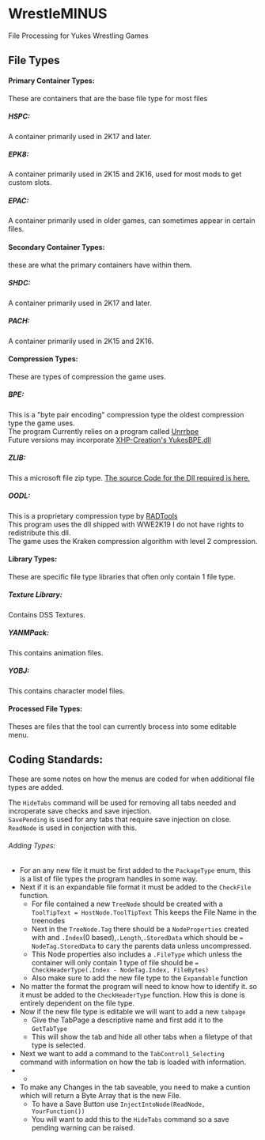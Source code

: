 # WrestleMINUS
File Processing for Yukes Wrestling Games

## File Types
 
#### Primary Container Types:
These are containers that are the base file type for most files
##### HSPC:
A container primarily used in 2K17 and later.
##### EPK8:
A container primarily used in 2K15 and 2K16, used for most mods to get custom slots.
##### EPAC:
A container primarily used in older games, can sometimes appear in certain files.

#### Secondary Container Types:
these are what the primary containers have within them.
##### SHDC:
A container primarily used in 2K17 and later.
##### PACH:
A container primarily used in 2K15 and 2K16.

#### Compression Types:
These are types of compression the game uses.
##### BPE:
This is a "byte pair encoding" compression type the oldest compression type the game uses.  
The program Currently relies on a program called [Unrrbpe](http://asmodean.reverse.net/pages/unrrbpe.html)   
Future versions may incorporate [XHP-Creation's YukesBPE.dll](https://github.com/xhp-creations/YukesBPE)  
##### ZLIB:
This a microsoft file zip type.  [The source Code for the Dll required is here.](http://www.codeplex.com/DotNetZip)
##### OODL:
This is a proprietary compression type by [RADTools](http://www.radgametools.com/oodle.htm)   
This program uses the dll shipped with WWE2K19 I do not have rights to redistribute this dll.  
The game uses the Kraken compression algorithm with level 2 compression.  

#### Library Types:
These are specific file type libraries that often only contain 1 file type.
##### Texture Library:
Contains DSS Textures.
##### YANMPack:
This contains animation files.
##### YOBJ:
This contains character model files.

#### Processed File Types:
Theses are files that the tool can currently brocess into some editable menu.

## Coding Standards:
These are some notes on how the menus are coded for when additional file types are added.

The `HideTabs` command will be used for removing all tabs needed and incroperate save checks and save injection.  
`SavePending` is used for any tabs that require save injection on close.  `ReadNode` is used in conjection with this.

###### Adding Types:

* For an any new file it must be first added to the `PackageType` enum, this is a list of file types the program handles in some way.  
* Next if it is an expandable file format it must be added to the `CheckFile` function. 
  * For file contained a new `TreeNode` should be created with a `ToolTipText = HostNode.ToolTipText` This keeps the File Name in the treenodes
  * Next in the `TreeNode.Tag` there should be a `NodeProperties` created with and `.Index`(0 based),`.Length`,`.StoredData` which should be `= NodeTag.StoredData` to cary the parents data unless uncompressed.
  * This Node properties also includes a `.FileType` which unless the container will only contain 1 type of file should be `= CheckHeaderType(.Index - NodeTag.Index, FileBytes)`
  * Also make sure to add the new file type to the `Expandable` function
* No matter the format the program will need to know how to identify it.  so it must be added to the `CheckHeaderType` function. How this is done is entirely dependent on the file type.
* Now if the new file type is editable we will want to add a new `tabpage` 
  * Give the TabPage a descriptive name and first add it to the `GetTabType` 
  * This will show the tab and hide all other tabs when a filetype of that type is selected.
* Next we want to add a command to the `TabControl1_Selecting` command with information on how the tab is loaded with information.
* -
* To make any Changes in the tab saveable, you need to make a cuntion which will return a Byte Array that is the new File.  
  * To have a Save Button use `InjectIntoNode(ReadNode, YourFunction())`
  * You will want to add this to the `HideTabs` command so a save pending warning can be raised.

